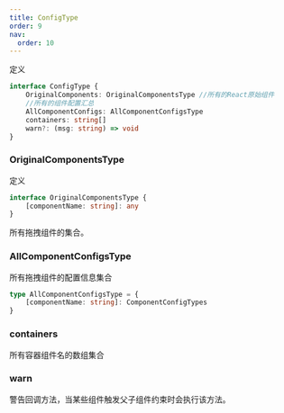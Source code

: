 ```yaml
---
title: ConfigType
order: 9
nav:
  order: 10
---
```

定义

```ts
interface ConfigType {
	OriginalComponents: OriginalComponentsType //所有的React原始组件
	//所有的组件配置汇总
	AllComponentConfigs: AllComponentConfigsType
	containers: string[]
	warn?: (msg: string) => void
}
```
### OriginalComponentsType
定义
```ts
interface OriginalComponentsType {
	[componentName: string]: any
}
```
所有拖拽组件的集合。

### AllComponentConfigsType
所有拖拽组件的配置信息集合

```ts
type AllComponentConfigsType = {
	[componentName: string]: ComponentConfigTypes
}
```
### containers
所有容器组件名的数组集合

### warn
警告回调方法，当某些组件触发父子组件约束时会执行该方法。

